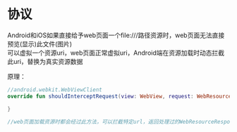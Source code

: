 # 协议

Android和iOS如果直接给予web页面一个file:///路径资源时，web页面无法直接预览(显示)此文件(图片)   
可以虚拟一个资源uri，web页面正常虚拟uri，Android端在资源加载时动态拦截此uri，替换为真实资源数据

原理：

```kotlin
//android.webkit.WebViewClient
override fun shouldInterceptRequest(view: WebView, request: WebResourceRequest): WebResourceResponse? {

}

//web页面加载资源时都会经过此方法，可以拦截特定url，返回处理过的WebResourceResponse
```

